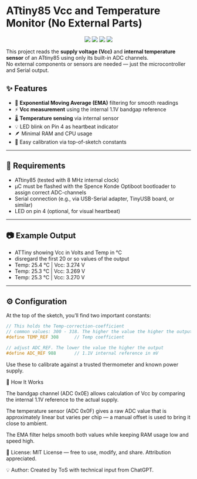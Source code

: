 # ATtiny85 Vcc and Temperature Monitor (No External Parts)

<p align="center">
  <a href="#"><img src="https://img.shields.io/badge/platform-ATtiny85-orange"></a>
  <a href="#"><img src="https://img.shields.io/badge/made%20with-Arduino-blue"></a>
  <a href="LICENSE"><img src="https://img.shields.io/badge/License-MIT-yellow.svg"></a>
  <a href="https://github.com/SpenceKonde/ATTinyCore"><img src="https://img.shields.io/badge/core-Spence%20Konde-green"></a>
</p>


This project reads the **supply voltage (Vcc)** and **internal temperature sensor** of an ATtiny85 using only its built-in ADC channels.  
No external components or sensors are needed — just the microcontroller and Serial output.

## ✨ Features

- 🧠 **Exponential Moving Average (EMA)** filtering for smooth readings  
- ⚡ **Vcc measurement** using the internal 1.1V bandgap reference  
- 🌡️ **Temperature sensing** via internal sensor  
- 💡 LED blink on Pin 4 as heartbeat indicator  
- 🪶 Minimal RAM and CPU usage  
- 🔧 Easy calibration via top-of-sketch constants

---

## 🧰 Requirements

- ATtiny85 (tested with 8 MHz internal clock)
- µC must be flashed with the Spence Konde Optiboot bootloader to assign correct ADC-channels
- Serial connection (e.g., via USB-Serial adapter, TinyUSB board, or similar)
- LED on pin 4 (optional, for visual heartbeat)

---

## 📷 Example Output
- ATTiny showing Vcc in Volts and Temp in °C
- disregard the first 20 or so values of the output
- Temp: 25.4 °C | Vcc: 3.274 V
- Temp: 25.3 °C | Vcc: 3.269 V
- Temp: 25.3 °C | Vcc: 3.270 V


---

## ⚙️ Configuration

At the top of the sketch, you’ll find two important constants:

```cpp
// This holds the Temp-correction-coefficient
// common values: 300 - 318. The higher the value the higher the output
#define TEMP_REF 308      // Temp coefficient

// adjust ADC_REF. The lower the value the higher the output
#define ADC_REF 988       // 1.1V internal reference in mV
```
Use these to calibrate against a trusted thermometer and known power supply.



🧪 How It Works

The bandgap channel (ADC 0x0E) allows calculation of Vcc by comparing the internal 1.1V reference to the actual supply.

The temperature sensor (ADC 0x0F) gives a raw ADC value that is approximately linear but varies per chip — a manual offset is used to bring it close to ambient.


The EMA filter helps smooth both values while keeping RAM usage low and speed high.


🧵 License:
MIT License — free to use, modify, and share. Attribution appreciated.

💡 Author:
Created by ToS with technical input from ChatGPT.




